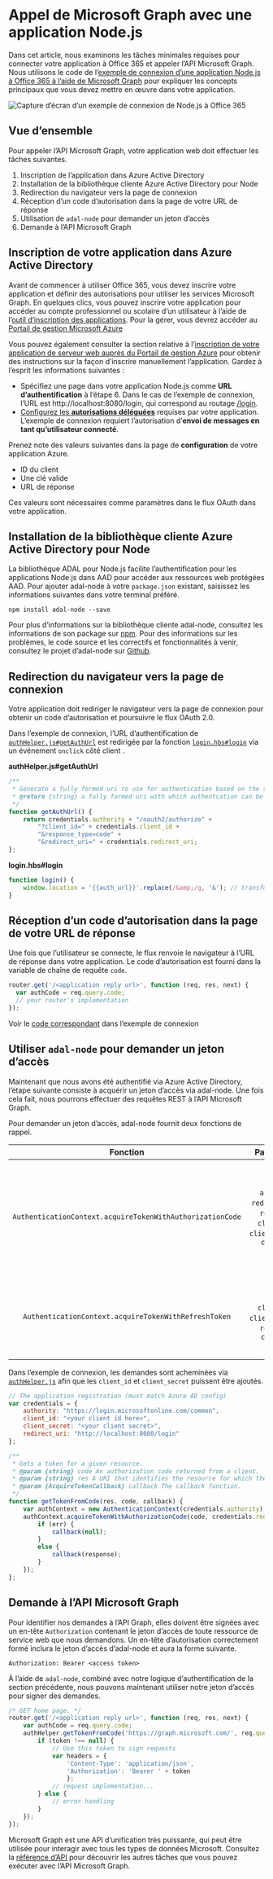 # Appel de Microsoft Graph avec une application Node.js

Dans cet article, nous examinons les tâches minimales requises pour connecter votre application à Office 365 et appeler l’API Microsoft Graph. Nous utilisons le code de l’[exemple de connexion d’une application Node.js à Office 365 à l’aide de Microsoft Graph](https://github.com/microsoftgraph/nodejs-connect-rest-sample) pour expliquer les concepts principaux que vous devez mettre en œuvre dans votre application.

![Capture d’écran d’un exemple de connexion de Node.js à Office 365](./images/web-screenshot.png)

## Vue d’ensemble

Pour appeler l’API Microsoft Graph, votre application web doit effectuer les tâches suivantes.

1. Inscription de l’application dans Azure Active Directory 
2. Installation de la bibliothèque cliente Azure Active Directory pour Node
3. Redirection du navigateur vers la page de connexion
4. Réception d’un code d’autorisation dans la page de votre URL de réponse
5. Utilisation de `adal-node` pour demander un jeton d’accès
6. Demande à l’API Microsoft Graph

<!--<a name="register"/>-->
## Inscription de votre application dans Azure Active Directory

Avant de commencer à utiliser Office 365, vous devez inscrire votre application et définir des autorisations pour utiliser les services Microsoft Graph. En quelques clics, vous pouvez inscrire votre application pour accéder au compte professionnel ou scolaire d’un utilisateur à l’aide de l’[outil d’inscription des applications](https://dev.office.com/app-registration). 
Pour la gérer, vous devrez accéder au [Portail de gestion Microsoft Azure](https://manage.windowsazure.com)

Vous pouvez également consulter la section relative à l’[inscription de votre application de serveur web auprès du Portail de gestion Azure](https://msdn.microsoft.com/en-us/office/office365/HowTo/add-common-consent-manually#bk_RegisterServerApp) pour obtenir des instructions sur la façon d’inscrire manuellement l’application. Gardez à l’esprit les informations suivantes :

* Spécifiez une page dans votre application Node.js comme **URL d’authentification** à l’étape 6. Dans le cas de l’exemple de connexion, l’URL est http://localhost:8080/login, qui correspond au routage [/login](https://github.com/microsoftgraph/nodejs-connect-rest-sample/blob/master/routes/index.js#L33).
* [Configurez les **autorisations déléguées**](https://github.com/microsoftgraph/nodejs-connect-rest-sample/wiki/Grant-permissions-to-the-Connect-application-in-Azure) requises par votre application. L’exemple de connexion requiert l’autorisation d’**envoi de messages en tant qu’utilisateur connecté**.

Prenez note des valeurs suivantes dans la page de **configuration** de votre application Azure.

* ID du client
* Une clé valide
* URL de réponse

Ces valeurs sont nécessaires comme paramètres dans le flux OAuth dans votre application.

<!--<a name="adal">-->
## Installation de la bibliothèque cliente Azure Active Directory pour Node

La bibliothèque ADAL pour Node.js facilite l’authentification pour les applications Node.js dans AAD pour accéder aux ressources web protégées AAD.
Pour ajouter adal-node à votre `package.json` existant, saisissez les informations suivantes dans votre terminal préféré.

`npm install adal-node --save`

Pour plus d’informations sur la bibliothèque cliente adal-node, consultez les informations de son package sur [npm](https://www.npmjs.com/package/adal-node). 
Pour des informations sur les problèmes, le code source et les correctifs et fonctionnalités à venir, consultez le projet d’adal-node sur [Github](https://github.com/AzureAD/azure-activedirectory-library-for-nodejs).

<!--<a name="redirect"/>-->
## Redirection du navigateur vers la page de connexion

Votre application doit rediriger le navigateur vers la page de connexion pour obtenir un code d’autorisation et poursuivre le flux OAuth 2.0.

Dans l’exemple de connexion, l’URL d’authentification de [`authHelper.js#getAuthUrl`](https://github.com/microsoftgraph/nodejs-connect-rest-sample/blob/master/authHelper.js#L17) est redirigée par la fonction [`login.hbs#login`](https://github.com/microsoftgraph/nodejs-connect-rest-sample/blob/master/views/login.hbs#L2) via un événement `onclick` côté client .

**authHelper.js#getAuthUrl**
```javascript
/**
 * Generate a fully formed uri to use for authentication based on the supplied resource argument
 * @return {string} a fully formed uri with which authentcation can be completed
 */
function getAuthUrl() {
    return credentials.authority + "/oauth2/authorize" +
        "?client_id=" + credentials.client_id +
        "&response_type=code" +
        "&redirect_uri=" + credentials.redirect_uri;
};
```

**login.hbs#login**
```javascript
function login() {
    window.location = '{{auth_url}}'.replace(/&amp;/g, '&'); // transform HTML special char from .hbs template rendering
}
```

<!--<a name="authcode"/>-->
## Réception d’un code d’autorisation dans la page de votre URL de réponse

Une fois que l’utilisateur se connecte, le flux renvoie le navigateur à l’URL de réponse dans votre application. Le code d’autorisation est fourni dans la variable de chaîne de requête `code`.

```javascript
router.get('/<application reply url>', function (req, res, next) {
  var authCode = req.query.code;
  // your router's implementation
});
```

Voir le [code correspondant](https://github.com/microsoftgraph/nodejs-connect-rest-sample/blob/master/routes/index.js#L34) dans l’exemple de connexion

<!--<a name="accesstoken"/>-->
## Utiliser `adal-node` pour demander un jeton d’accès

Maintenant que nous avons été authentifié via Azure Active Directory, l’étape suivante consiste à acquérir un jeton d’accès via adal-node. Une fois cela fait, nous pourrons effectuer des requêtes REST à l’API Microsoft Graph.

Pour demander un jeton d’accès, adal-node fournit deux fonctions de rappel.

|                          Fonction                         |                                      Paramètres                                      | Description                                                                                             |
|:---------------------------------------------------------:|:--------------------------------------------------------------------------------:|---------------------------------------------------------------------------------------------------------|
| `AuthenticationContext.acquireTokenWithAuthorizationCode` | `authCode`, `redirect_uri`, `resource`, `client_id`, `client_secret`, `callback` | fournit un jeton d’accès pour une ressource spécifiée, en fonction du code d’autorisation renvoyé lors de la connexion |
| `AuthenticationContext.acquireTokenWithRefreshToken`      | `token`, `client_id`, `client_secret`, `resource`, `callback`                    | fournit un jeton d’accès pour une ressource spécifiée, en fonction d’un jeton d’actualisation                             |

Dans l’exemple de connexion, les demandes sont acheminées via [`authHelper.js`](https://github.com/microsoftgraph/nodejs-connect-rest-sample/blob/master/authHelper.js) afin que les `client_id` et `client_secret` puissent être ajoutés.

```javascript
// The application registration (must match Azure AD config)
var credentials = {
    authority: "https://login.microsoftonline.com/common",
    client_id: "<your client id here>",
    client_secret: "<your client secret>",
    redirect_uri: "http://localhost:8080/login"
};

/**
 * Gets a token for a given resource.
 * @param {string} code An authorization code returned from a client.
 * @param {string} res A URI that identifies the resource for which the token is valid.
 * @param {AcquireTokenCallback} callback The callback function.
 */
function getTokenFromCode(res, code, callback) {
    var authContext = new AuthenticationContext(credentials.authority);
    authContext.acquireTokenWithAuthorizationCode(code, credentials.redirect_uri, res, credentials.client_id, credentials.client_secret, function (err, response) {
        if (err) {
            callback(null);
        }
        else {
            callback(response);
        }
    });
};
```

<!--<a name="request"/>-->
## Demande à l’API Microsoft Graph

Pour identifier nos demandes à l’API Graph, elles doivent être signées avec un en-tête `Authorization` contenant le jeton d’accès de toute ressource de service web que nous demandons. Un en-tête d’autorisation correctement formé inclura le jeton d’accès d’adal-node et aura la forme suivante.

`Authorization: Bearer <access token>`

À l’aide de `adal-node`, combiné avec notre logique d’authentification de la section précédente, nous pouvons maintenant utiliser notre jeton d’accès pour signer des demandes.

```javascript
/* GET home page. */
router.get('/<application reply url>', function (req, res, next) {
    var authCode = req.query.code;
    authHelper.getTokenFromCode('https://graph.microsoft.com/', req.query.code, function (token) {
        if (token !== null) {
            // Use this token to sign requests
            var headers = {
                'Content-Type': 'application/json',
                'Authorization': 'Bearer ' + token
                };
            // request implementation...
        } else {
            // error handling
        }
    });
});
```

Microsoft Graph est une API d’unification très puissante, qui peut être utilisée pour interagir avec tous les types de données Microsoft. Consultez la [référence d’API](http://graph.microsoft.io/docs/api-reference/v1.0) pour découvrir les autres tâches que vous pouvez exécuter avec l’API Microsoft Graph.

<!--## Additional resources

- [Office 365 Node.js Connect sample using Microsoft Graph](https://github.com/OfficeDev/O365-Nodejs-Unified-API-Connect)-->

